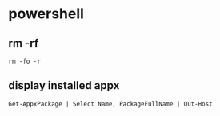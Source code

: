 # powershell
## rm  -rf 
```
rm -fo -r
```
## display installed appx
```
Get-AppxPackage | Select Name, PackageFullName | Out-Host
```

